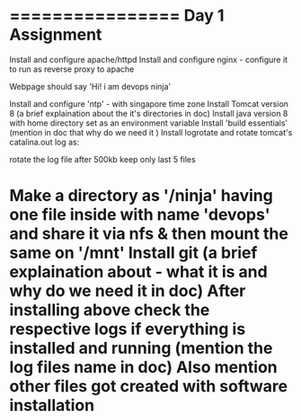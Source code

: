 ================
Day 1 Assignment
================
Install and configure apache/httpd
Install and configure nginx - configure it to run as reverse proxy to apache

Webpage should say
'Hi! i am devops ninja'

Install and configure 'ntp' - with singapore time zone
Install Tomcat version 8 (a brief explaination about the it's directories in doc)
Install java version 8 with home directory set as an environment variable
Install 'build essentials' (mention in doc that why do we need it )
Install logrotate and rotate tomcat's catalina.out log as:

rotate the log file after 500kb
keep only last 5 files

Make a directory as '/ninja' having one file inside with name 'devops' and share it via nfs & then mount the same on '/mnt'
Install git (a brief explaination about - what it is and why do we need it in doc)
After installing above check the respective logs if everything is installed and running (mention the log files name in doc)
Also mention other files got created with software installation
=================================================================================================================================================





